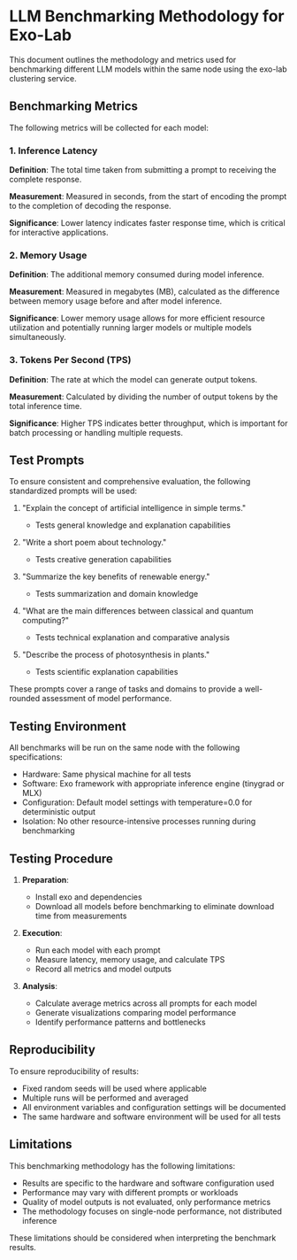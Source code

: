 # LLM Benchmarking Methodology for Exo-Lab

This document outlines the methodology and metrics used for benchmarking different LLM models within the same node using the exo-lab clustering service.

## Benchmarking Metrics

The following metrics will be collected for each model:

### 1. Inference Latency

**Definition**: The total time taken from submitting a prompt to receiving the complete response.

**Measurement**: Measured in seconds, from the start of encoding the prompt to the completion of decoding the response.

**Significance**: Lower latency indicates faster response time, which is critical for interactive applications.

### 2. Memory Usage

**Definition**: The additional memory consumed during model inference.

**Measurement**: Measured in megabytes (MB), calculated as the difference between memory usage before and after model inference.

**Significance**: Lower memory usage allows for more efficient resource utilization and potentially running larger models or multiple models simultaneously.

### 3. Tokens Per Second (TPS)

**Definition**: The rate at which the model can generate output tokens.

**Measurement**: Calculated by dividing the number of output tokens by the total inference time.

**Significance**: Higher TPS indicates better throughput, which is important for batch processing or handling multiple requests.

## Test Prompts

To ensure consistent and comprehensive evaluation, the following standardized prompts will be used:

1. "Explain the concept of artificial intelligence in simple terms."
   - Tests general knowledge and explanation capabilities

2. "Write a short poem about technology."
   - Tests creative generation capabilities

3. "Summarize the key benefits of renewable energy."
   - Tests summarization and domain knowledge

4. "What are the main differences between classical and quantum computing?"
   - Tests technical explanation and comparative analysis

5. "Describe the process of photosynthesis in plants."
   - Tests scientific explanation capabilities

These prompts cover a range of tasks and domains to provide a well-rounded assessment of model performance.

## Testing Environment

All benchmarks will be run on the same node with the following specifications:

- Hardware: Same physical machine for all tests
- Software: Exo framework with appropriate inference engine (tinygrad or MLX)
- Configuration: Default model settings with temperature=0.0 for deterministic output
- Isolation: No other resource-intensive processes running during benchmarking

## Testing Procedure

1. **Preparation**:
   - Install exo and dependencies
   - Download all models before benchmarking to eliminate download time from measurements

2. **Execution**:
   - Run each model with each prompt
   - Measure latency, memory usage, and calculate TPS
   - Record all metrics and model outputs

3. **Analysis**:
   - Calculate average metrics across all prompts for each model
   - Generate visualizations comparing model performance
   - Identify performance patterns and bottlenecks

## Reproducibility

To ensure reproducibility of results:

- Fixed random seeds will be used where applicable
- Multiple runs will be performed and averaged
- All environment variables and configuration settings will be documented
- The same hardware and software environment will be used for all tests

## Limitations

This benchmarking methodology has the following limitations:

- Results are specific to the hardware and software configuration used
- Performance may vary with different prompts or workloads
- Quality of model outputs is not evaluated, only performance metrics
- The methodology focuses on single-node performance, not distributed inference

These limitations should be considered when interpreting the benchmark results.
